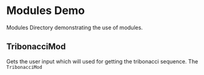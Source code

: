 # Modules Demo

Modules Directory demonstrating the use of modules.

## TribonacciMod

Gets the user input which will used for getting the tribonacci sequence. The `TribonacciMod`
